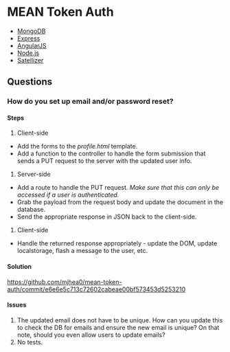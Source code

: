 # MEAN Token Auth

- [MongoDB](http://www.mongodb.org/)
- [Express](http://expressjs.com/)
- [AngularJS](https://angularjs.org/)
- [Node.js](http://nodejs.org)
- [Satellizer](https://github.com/sahat/satellizer)

## Questions

### How do you set up email and/or password reset?

#### Steps

1. Client-side
  - Add the forms to the *profile.html* template.
  - Add a function to the controller to handle the form submission that sends a PUT request to the server with the updated user info.
1. Server-side
  - Add a route to handle the PUT request. *Make sure that this can only be accessed if a user is authenticated.*
  - Grab the payload from the request body and update the document in the database.
  - Send the appropriate response in JSON back to the client-side.
1. Client-side
  - Handle the returned response appropriately - update the DOM, update localstorage, flash a message to the user, etc.

#### Solution

https://github.com/mjhea0/mean-token-auth/commit/e6e6e5c713c72602cabeae00bf573453d5253210

#### Issues

1. The updated email does not have to be unique. How can you update this to check the DB for emails and ensure the new email is unique? On that note, should you even allow users to update emails?
1. No tests.

